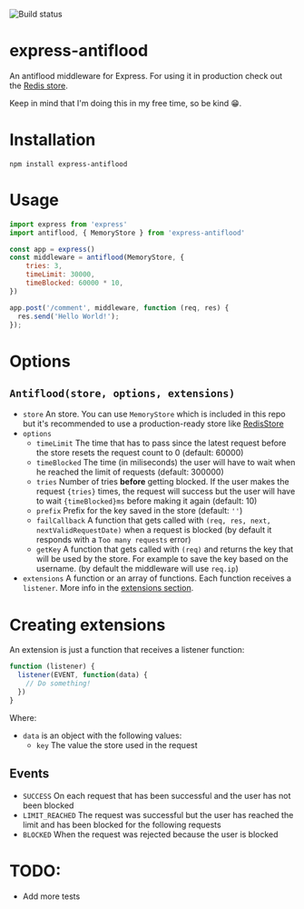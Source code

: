 ![Build status](https://travis-ci.org/fcmatteo/express-antiflood.svg?branch=master)
# express-antiflood
An antiflood middleware for Express. For using it in production check out the [Redis store](https://github.com/fcmatteo/express-antiflood-redis).

Keep in mind that I'm doing this in my free time, so be kind 😁.

# Installation
    npm install express-antiflood

# Usage
```javascript
import express from 'express'
import antiflood, { MemoryStore } from 'express-antiflood'

const app = express()
const middleware = antiflood(MemoryStore, {
    tries: 3,
    timeLimit: 30000,
    timeBlocked: 60000 * 10,
})

app.post('/comment', middleware, function (req, res) {
  res.send('Hello World!');
});
```

# Options
## `Antiflood(store, options, extensions)`
* `store` An store. You can use `MemoryStore` which is included in this repo but it's recommended to use a production-ready store like [RedisStore](https://github.com/fcmatteo/express-antiflood-redis)
* `options`
    * `timeLimit` The time that has to pass since the latest request before the store resets the request count to 0 (default: 60000)
    * `timeBlocked` The time (in miliseconds) the user will have to wait when he reached the limit of requests (default: 300000)
    * `tries` Number of tries **before** getting blocked. If the user makes the request `{tries}` times, the request will success but the user will have to wait `{timeBlocked}ms` before making it again (default: 10)
    * `prefix` Prefix for the key saved in the store (default: `''`)
    * `failCallback` A function that gets called with `(req, res, next, nextValidRequestDate)` when a request is blocked (by default it responds with a `Too many requests` error)
    * `getKey` A function that gets called with `(req)` and returns the key that will be used by the store. For example to save the key based on the username. (by default the middleware will use `req.ip`)
* `extensions` A function or an array of functions. Each function receives a `listener`. More info in the [extensions section](#creating-extensions).

# Creating extensions
An extension is just a function that receives a listener function:
```javascript
function (listener) {
  listener(EVENT, function(data) {
    // Do something!
  })
}
```
Where:
* `data` is an object with the following values:
    * `key` The value the store used in the request

## Events
* `SUCCESS` On each request that has been successful and the user has not been blocked
* `LIMIT_REACHED` The request was successful but the user has reached the limit and has been blocked for the following requests
* `BLOCKED` When the request was rejected because the user is blocked

# TODO:
* Add more tests
